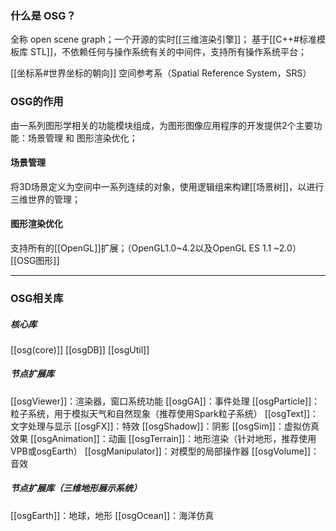 ### 什么是 OSG？
全称 open scene graph；一个开源的实时[[三维渲染引擎]]；
基于[[C++#标准模板库 STL]]，不依赖任何与操作系统有关的中间件，支持所有操作系统平台；

[[坐标系#世界坐标的朝向]]
空间参考系（Spatial Reference System，SRS）
### OSG的作用
由一系列图形学相关的功能模块组成，为图形图像应用程序的开发提供2个主要功能：场景管理 和 图形渲染优化；

#### 场景管理
将3D场景定义为空间中一系列连续的对象，使用逻辑组来构建[[场景树]]，以进行三维世界的管理；

#### 图形渲染优化
支持所有的[[OpenGL]]扩展；（OpenGL1.0~4.2以及OpenGL ES 1.1 ~2.0）
[[OSG图形]]
***
### OSG相关库
##### 核心库
[[osg(core)]]
[[osgDB]]
[[osgUtil]]

##### 节点扩展库
[[osgViewer]]：渲染器，窗口系统功能
[[osgGA]]：事件处理
[[osgParticle]]：粒子系统，用于模拟天气和自然现象（推荐使用Spark粒子系统）
[[osgText]]：文字处理与显示
[[osgFX]]：特效
[[osgShadow]]：阴影
[[osgSim]]：虚拟仿真效果
[[osgAnimation]]：动画
[[osgTerrain]]：地形渲染（针对地形，推荐使用VPB或osgEarth）
[[osgManipulator]]：对模型的局部操作器
[[osgVolume]]：音效

##### 节点扩展库（三维地形展示系统）
[[osgEarth]]：地球，地形
[[osgOcean]]：海洋仿真

